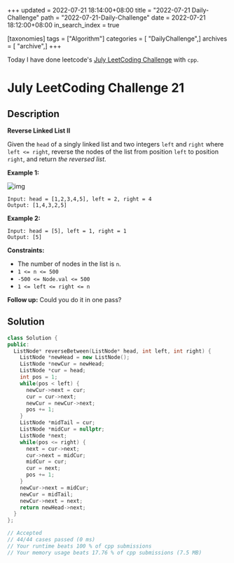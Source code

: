 +++
updated = 2022-07-21 18:14:00+08:00
title = "2022-07-21 Daily-Challenge"
path = "2022-07-21-Daily-Challenge"
date = 2022-07-21 18:12:00+08:00
in_search_index = true

[taxonomies]
tags = ["Algorithm"]
categories = [ "DailyChallenge",]
archives = [ "archive",]
+++

Today I have done leetcode's [July LeetCoding Challenge](https://leetcode.com/problems/number-of-matching-subsequences/) with `cpp`.

<!-- more -->

# July LeetCoding Challenge 21

## Description

**Reverse Linked List II**

Given the `head` of a singly linked list and two integers `left` and `right` where `left <= right`, reverse the nodes of the list from position `left` to position `right`, and return *the reversed list*.

 

**Example 1:**

![img](https://assets.leetcode.com/uploads/2021/02/19/rev2ex2.jpg)

```
Input: head = [1,2,3,4,5], left = 2, right = 4
Output: [1,4,3,2,5]
```

**Example 2:**

```
Input: head = [5], left = 1, right = 1
Output: [5]
```

 

**Constraints:**

- The number of nodes in the list is `n`.
- `1 <= n <= 500`
- `-500 <= Node.val <= 500`
- `1 <= left <= right <= n`

 

**Follow up:** Could you do it in one pass?

## Solution

``` cpp
class Solution {
public:
  ListNode* reverseBetween(ListNode* head, int left, int right) {
    ListNode *newHead = new ListNode();
    ListNode *newCur = newHead;
    ListNode *cur = head;
    int pos = 1;
    while(pos < left) {
      newCur->next = cur;
      cur = cur->next;
      newCur = newCur->next;
      pos += 1;
    }
    ListNode *midTail = cur;
    ListNode *midCur = nullptr;
    ListNode *next;
    while(pos <= right) {
      next = cur->next;
      cur->next = midCur;
      midCur = cur;
      cur = next;
      pos += 1;
    }
    newCur->next = midCur;
    newCur = midTail;
    newCur->next = next;
    return newHead->next;
  }
};

// Accepted
// 44/44 cases passed (0 ms)
// Your runtime beats 100 % of cpp submissions
// Your memory usage beats 17.76 % of cpp submissions (7.5 MB)
```
